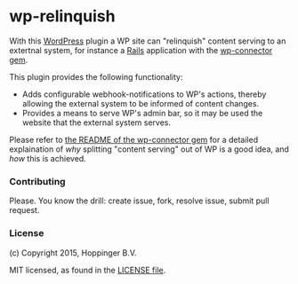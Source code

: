 wp-relinquish
=============

With this [WordPress](http://wordpress.org) plugin a WP site can "relinquish" content serving to an extertnal system, for instance a [Rails](http://rubyonrails.org) application with the [wp-connector gem](https://github.com/hoppinger/wp-connector).

This plugin provides the following functionality:

* Adds configurable webhook-notifications to WP's actions, thereby allowing the external system to be informed of content changes.
* Provides a means to serve WP's admin bar, so it may be used the website that the external system serves. 

Please refer to [the README of the wp-connector gem](https://github.com/hoppinger/wp-connector/blob/master/README.md) for a detailed explaination of *why* splitting "content serving" out of WP is a good idea, and *how* this is achieved.


### Contributing

Please. You know the drill: create issue, fork, resolve issue, submit pull request.


### License

(c) Copyright 2015, Hoppinger B.V.

MIT licensed, as found in the [LICENSE file](https://github.com/hoppinger/wp-relinquish/blob/master/LICENSE).
